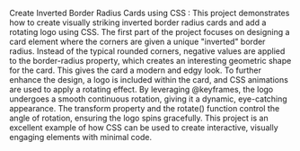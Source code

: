 Create Inverted Border Radius Cards using CSS :
  This project demonstrates how to create visually striking inverted border radius cards and add a rotating logo using CSS. 
  The first part of the project focuses on designing a card element where the corners are given a unique "inverted" border radius.
  Instead of the typical rounded corners, negative values are applied to the border-radius property, which creates an interesting geometric shape for the card.
  This gives the card a modern and edgy look. To further enhance the design, a logo is included within the card, and CSS animations are used to apply a rotating effect. 
  By leveraging @keyframes, the logo undergoes a smooth continuous rotation, giving it a dynamic, eye-catching appearance. 
  The transform property and the rotate() function control the angle of rotation, ensuring the logo spins gracefully.
  This project is an excellent example of how CSS can be used to create interactive, visually engaging elements with minimal code.

  
